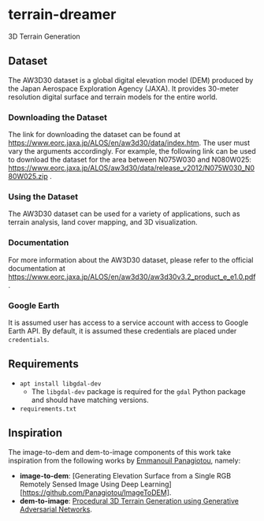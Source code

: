 # terrain-dreamer
3D Terrain Generation

## Dataset

The AW3D30 dataset is a global digital elevation model (DEM) produced by the Japan Aerospace Exploration Agency (JAXA). It provides 30-meter resolution digital surface and terrain models for the entire world.

### Downloading the Dataset

The link for downloading the dataset can be found at https://www.eorc.jaxa.jp/ALOS/en/aw3d30/data/index.htm. The user must vary the arguments accordingly. For example, the following link can be used to download the dataset for the area between N075W030 and N080W025: https://www.eorc.jaxa.jp/ALOS/aw3d30/data/release_v2012/N075W030_N080W025.zip .

### Using the Dataset
The AW3D30 dataset can be used for a variety of applications, such as terrain analysis, land cover mapping, and 3D visualization.

### Documentation
For more information about the AW3D30 dataset, please refer to the official documentation at https://www.eorc.jaxa.jp/ALOS/en/aw3d30/aw3d30v3.2_product_e_e1.0.pdf.


### Google Earth

It is assumed user has access to a service account with access to Google Earth API. By default, it is assumed these credentials are placed under `credentials`.

## Requirements

- `apt install libgdal-dev`
    - The `libgdal-dev` package is required for the `gdal` Python package and should have matching versions.
- `requirements.txt`

## Inspiration

The image-to-dem and dem-to-image components of this work take inspiration from the following works by [Emmanouil Panagiotou](https://github.com/Panagiotou), namely:

- **image-to-dem**: [Generating Elevation Surface from a Single RGB Remotely Sensed Image Using Deep Learning][https://github.com/Panagiotou/ImageToDEM].
- **dem-to-image**: [Procedural 3D Terrain Generation using Generative Adversarial Networks](https://github.com/Panagiotou/Procedural3DTerrain).